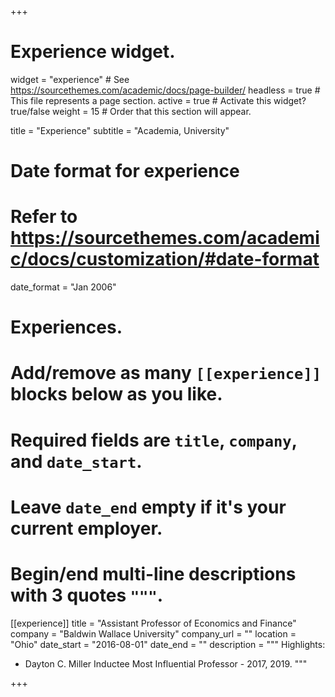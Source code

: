 +++
# Experience widget.
widget = "experience"  # See https://sourcethemes.com/academic/docs/page-builder/
headless = true  # This file represents a page section.
active = true  # Activate this widget? true/false
weight = 15  # Order that this section will appear.

title = "Experience"
subtitle = "Academia, University"

# Date format for experience
#   Refer to https://sourcethemes.com/academic/docs/customization/#date-format
date_format = "Jan 2006"

# Experiences.
#   Add/remove as many `[[experience]]` blocks below as you like.
#   Required fields are `title`, `company`, and `date_start`.
#   Leave `date_end` empty if it's your current employer.
#   Begin/end multi-line descriptions with 3 quotes `"""`.
[[experience]]
  title = "Assistant Professor of Economics and Finance"
  company = "Baldwin Wallace University"
  company_url = ""
  location = "Ohio"
  date_start = "2016-08-01"
  date_end = ""
  description = """
  Highlights:
  
  * Dayton C. Miller Inductee Most Influential Professor - 2017, 2019.
  """

+++
